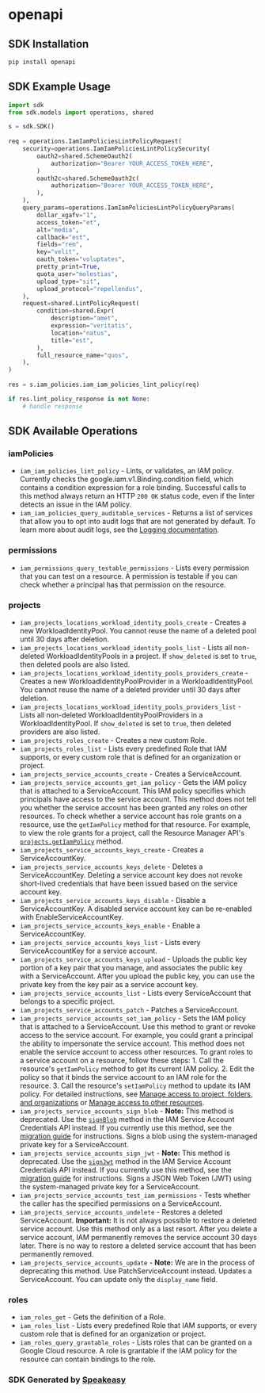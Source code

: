 # openapi

<!-- Start SDK Installation -->
## SDK Installation

```bash
pip install openapi
```
<!-- End SDK Installation -->

<!-- Start SDK Example Usage -->
## SDK Example Usage

```python
import sdk
from sdk.models import operations, shared

s = sdk.SDK()
    
req = operations.IamIamPoliciesLintPolicyRequest(
    security=operations.IamIamPoliciesLintPolicySecurity(
        oauth2=shared.SchemeOauth2(
            authorization="Bearer YOUR_ACCESS_TOKEN_HERE",
        )
        oauth2c=shared.SchemeOauth2c(
            authorization="Bearer YOUR_ACCESS_TOKEN_HERE",
        ),
    ),
    query_params=operations.IamIamPoliciesLintPolicyQueryParams(
        dollar_xgafv="1",
        access_token="et",
        alt="media",
        callback="est",
        fields="rem",
        key="velit",
        oauth_token="voluptates",
        pretty_print=True,
        quota_user="molestias",
        upload_type="sit",
        upload_protocol="repellendus",
    ),
    request=shared.LintPolicyRequest(
        condition=shared.Expr(
            description="amet",
            expression="veritatis",
            location="natus",
            title="est",
        ),
        full_resource_name="quos",
    ),
)
    
res = s.iam_policies.iam_iam_policies_lint_policy(req)

if res.lint_policy_response is not None:
    # handle response
```
<!-- End SDK Example Usage -->

<!-- Start SDK Available Operations -->
## SDK Available Operations

### iamPolicies

* `iam_iam_policies_lint_policy` - Lints, or validates, an IAM policy. Currently checks the google.iam.v1.Binding.condition field, which contains a condition expression for a role binding. Successful calls to this method always return an HTTP `200 OK` status code, even if the linter detects an issue in the IAM policy.
* `iam_iam_policies_query_auditable_services` - Returns a list of services that allow you to opt into audit logs that are not generated by default. To learn more about audit logs, see the [Logging documentation](https://cloud.google.com/logging/docs/audit).

### permissions

* `iam_permissions_query_testable_permissions` - Lists every permission that you can test on a resource. A permission is testable if you can check whether a principal has that permission on the resource.

### projects

* `iam_projects_locations_workload_identity_pools_create` - Creates a new WorkloadIdentityPool. You cannot reuse the name of a deleted pool until 30 days after deletion.
* `iam_projects_locations_workload_identity_pools_list` - Lists all non-deleted WorkloadIdentityPools in a project. If `show_deleted` is set to `true`, then deleted pools are also listed.
* `iam_projects_locations_workload_identity_pools_providers_create` - Creates a new WorkloadIdentityPoolProvider in a WorkloadIdentityPool. You cannot reuse the name of a deleted provider until 30 days after deletion.
* `iam_projects_locations_workload_identity_pools_providers_list` - Lists all non-deleted WorkloadIdentityPoolProviders in a WorkloadIdentityPool. If `show_deleted` is set to `true`, then deleted providers are also listed.
* `iam_projects_roles_create` - Creates a new custom Role.
* `iam_projects_roles_list` - Lists every predefined Role that IAM supports, or every custom role that is defined for an organization or project.
* `iam_projects_service_accounts_create` - Creates a ServiceAccount.
* `iam_projects_service_accounts_get_iam_policy` - Gets the IAM policy that is attached to a ServiceAccount. This IAM policy specifies which principals have access to the service account. This method does not tell you whether the service account has been granted any roles on other resources. To check whether a service account has role grants on a resource, use the `getIamPolicy` method for that resource. For example, to view the role grants for a project, call the Resource Manager API's [`projects.getIamPolicy`](https://cloud.google.com/resource-manager/reference/rest/v1/projects/getIamPolicy) method.
* `iam_projects_service_accounts_keys_create` - Creates a ServiceAccountKey.
* `iam_projects_service_accounts_keys_delete` - Deletes a ServiceAccountKey. Deleting a service account key does not revoke short-lived credentials that have been issued based on the service account key.
* `iam_projects_service_accounts_keys_disable` - Disable a ServiceAccountKey. A disabled service account key can be re-enabled with EnableServiceAccountKey.
* `iam_projects_service_accounts_keys_enable` - Enable a ServiceAccountKey.
* `iam_projects_service_accounts_keys_list` - Lists every ServiceAccountKey for a service account.
* `iam_projects_service_accounts_keys_upload` - Uploads the public key portion of a key pair that you manage, and associates the public key with a ServiceAccount. After you upload the public key, you can use the private key from the key pair as a service account key.
* `iam_projects_service_accounts_list` - Lists every ServiceAccount that belongs to a specific project.
* `iam_projects_service_accounts_patch` - Patches a ServiceAccount.
* `iam_projects_service_accounts_set_iam_policy` - Sets the IAM policy that is attached to a ServiceAccount. Use this method to grant or revoke access to the service account. For example, you could grant a principal the ability to impersonate the service account. This method does not enable the service account to access other resources. To grant roles to a service account on a resource, follow these steps: 1. Call the resource's `getIamPolicy` method to get its current IAM policy. 2. Edit the policy so that it binds the service account to an IAM role for the resource. 3. Call the resource's `setIamPolicy` method to update its IAM policy. For detailed instructions, see [Manage access to project, folders, and organizations](https://cloud.google.com/iam/help/service-accounts/granting-access-to-service-accounts) or [Manage access to other resources](https://cloud.google.com/iam/help/access/manage-other-resources).
* `iam_projects_service_accounts_sign_blob` - **Note:** This method is deprecated. Use the [`signBlob`](https://cloud.google.com/iam/help/rest-credentials/v1/projects.serviceAccounts/signBlob) method in the IAM Service Account Credentials API instead. If you currently use this method, see the [migration guide](https://cloud.google.com/iam/help/credentials/migrate-api) for instructions. Signs a blob using the system-managed private key for a ServiceAccount.
* `iam_projects_service_accounts_sign_jwt` - **Note:** This method is deprecated. Use the [`signJwt`](https://cloud.google.com/iam/help/rest-credentials/v1/projects.serviceAccounts/signJwt) method in the IAM Service Account Credentials API instead. If you currently use this method, see the [migration guide](https://cloud.google.com/iam/help/credentials/migrate-api) for instructions. Signs a JSON Web Token (JWT) using the system-managed private key for a ServiceAccount.
* `iam_projects_service_accounts_test_iam_permissions` - Tests whether the caller has the specified permissions on a ServiceAccount.
* `iam_projects_service_accounts_undelete` - Restores a deleted ServiceAccount. **Important:** It is not always possible to restore a deleted service account. Use this method only as a last resort. After you delete a service account, IAM permanently removes the service account 30 days later. There is no way to restore a deleted service account that has been permanently removed.
* `iam_projects_service_accounts_update` - **Note:** We are in the process of deprecating this method. Use PatchServiceAccount instead. Updates a ServiceAccount. You can update only the `display_name` field.

### roles

* `iam_roles_get` - Gets the definition of a Role.
* `iam_roles_list` - Lists every predefined Role that IAM supports, or every custom role that is defined for an organization or project.
* `iam_roles_query_grantable_roles` - Lists roles that can be granted on a Google Cloud resource. A role is grantable if the IAM policy for the resource can contain bindings to the role.

<!-- End SDK Available Operations -->

### SDK Generated by [Speakeasy](https://docs.speakeasyapi.dev/docs/using-speakeasy/client-sdks)
